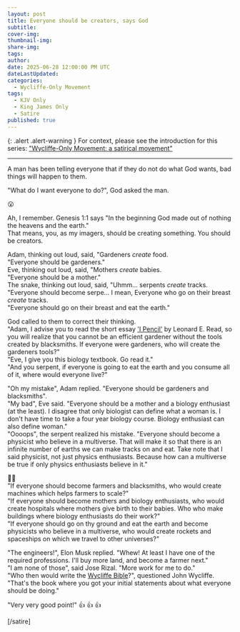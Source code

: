 ```yaml
---
layout: post
title: Everyone should be creators, says God
subtitle:
cover-img: 
thumbnail-img: 
share-img: 
tags:
author: 
date: 2025-06-28 12:00:00 PM UTC
dateLastUpdated:
categories:
  - Wycliffe-Only Movement
tags: 
  - KJV Only
  - King James Only
  - Satire
published: true
---
```


{: .alert .alert-warning }
For context, please see the introduction for this series: ["Wycliffe-Only Movement: a satirical movement"](/wycliffe-only-satirical-movement)

---


<div class="wycliffe-only-conversation" markdown="1">

A man has been telling everyone that if they do not do what God wants, bad things will happen to them.

"What do I want everyone to do?", God asked the man.

:open_mouth:

Ah, I remember. Genesis 1:1 says "In the beginning God made out of nothing the heavens and the earth."
<br />
That means, you, as my imagers, should be creating something. You should be creators.

Adam, thinking out loud, said, "Gardeners _create_ food. 
<br />
"Everyone should be gardeners."
<br />
Eve, thinking out loud, said, "Mothers _create_ babies. 
<br />
"Everyone should be a mother."
<br />
The snake, thinking out loud, said, "Uhmm... serpents _create_ tracks. 
<br />
"Everyone should become serpe... I mean, Everyone who go on their breast _create_ tracks.
<br />
"Everyone should go on their breast and eat the earth."

God called to them to correct their thinking.
<br />
"Adam, I advise you to read the short essay ['I Pencil'](https://fee.org/ebooks/i-pencil/) by Leonard E. Read, so you will realize that you cannot be an efficient gardener without the tools created by blacksmiths. If everyone were gardeners, who will create the gardeners tools?"
<br />
"Eve, I give you this biology textbook. Go read it."
<br />
"And you serpent, if everyone is going to eat the earth and you consume all of it, where would everyone live?"

"Oh my mistake", Adam replied. "Everyone should be gardeners and blacksmiths".
<br />
"My bad", Eve said. "Everyone should be a mother and a biology enthusiast (at the least). I disagree that only biologist can define what a woman is. I don't have time to take a four year biology course. Biology enthusiast can also define woman."
<br />
"Oooops", the serpent realized his mistake. "Everyone should become a physicist who believe in a multiverse. That will make it so that there is an infinite number of earths we can make tracks on and eat. Take note that I said physicist, not just physics enthusiasts. Because how can a multiverse be true if only physics enthusiasts believe in it."

:man_facepalming:
<br />
"If everyone should become farmers and blacksmiths, who would create machines which helps farmers to scale?" 
<br />
"If everyone should become mothers and biology enthusiasts, who would create hospitals where mothers give birth to their babies. Who who make buildings where biology enthusiasts do their work?" 
<br />
"If everyone should go on thy ground and eat the earth and become physicists who believe in a multiverse, who would create rockets and spaceships on which we travel to other universes?" 

"The engineers!", Elon Musk replied. "Whew! At least I have one of the required professions. I'll buy more land, and become a farmer next."
<br />
"I am none of those", said Jose Rizal. "More work for me to do."
<br />
"Who then would write the [Wycliffe Bible](https://www.ibiblio.org/tnoble/)?", questioned John Wycliffe. "That's the book where you got your initial statements about what everyone should be doing."

"Very very good point!" :+1: :+1: :+1:

</div>

[/satire]